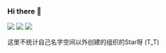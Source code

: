 ### Hi there 👋
![](https://github-readme-stats.vercel.app/api?username=ryouaki&show_icons=true&hide_border=true)
![](https://github-readme-stats.vercel.app/api?username=cordovacn&show_icons=true&hide_border=true)
![](https://github-readme-stats.vercel.app/api?username=mkbug-com&show_icons=true&hide_border=true)

这里不统计自己名字空间以外创建的组织的Star呀 (T_T)
